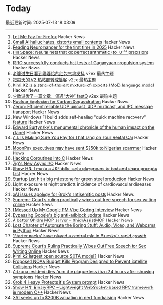 # Today

最近更新时间: 2025-07-13 18:03:06

--- 
1. [Let Me Pay for Firefox](https://discourse.mozilla.org/t/let-me-pay-for-firefox/141297) Hacker News
2. [Gmail AI hallucinates, distorts email contents](https://www.t-online.de/digital/aktuelles/id_100811852/gmail-fantasiert-googles-mail-programm-verfaelscht-fremde-inhalte.html) Hacker News
3. [Reading Neuromancer for the first time in 2025](https://mbh4h.substack.com/p/neuromancer-2025-review-william-gibson) Hacker News
4. [Hill Space: Neural nets that do perfect arithmetic (to 10⁻¹⁶ precision)](https://hillspace.justindujardin.com/) Hacker News
5. [ISRO successfully conducts hot tests of Gaganyaan propulsion system](https://www.thehindu.com/sci-tech/science/isro-successfully-conducts-hot-tests-of-gaganyaan-propulsion-system/article69790839.ece) Hacker News
6. [老婆过生日看到婆婆给的红包气地发抖](https://www.v2ex.com/t/1144884) v2ex 最热主题
7. [把每天的 V2 热帖都转成播客](https://www.v2ex.com/t/1144851) v2ex 最热主题
8. [Kimi K2 is a state-of-the-art mixture-of-experts (MoE) language model](https://github.com/MoonshotAI/Kimi-K2) Hacker News
9. [少数派发了一篇文章，偶遇“大神” fastQ](https://www.v2ex.com/t/1144850) v2ex 最热主题
10. [Nuclear Explosion for Carbon Sequestration](https://arxiv.org/abs/2501.06623) Hacker News
11. [Aeron: Efficient reliable UDP unicast, UDP multicast, and IPC message transport](https://github.com/aeron-io/aeron) Hacker News
12. [New Windows 11 build adds self-healing "quick machine recovery" feature](https://arstechnica.com/gadgets/2025/07/new-windows-11-build-adds-self-healing-quick-machine-recovery-feature/) Hacker News
13. [Edward Burtynsky's monumental chronicle of the human impact on the planet](https://www.newyorker.com/culture/photo-booth/earths-poet-of-scale) Hacker News
14. [A.I. Is Making Sure You Pay for That Ding on Your Rental Car](https://www.nytimes.com/2025/07/09/travel/rental-car-ai-scanner-hertz.html) Hacker News
15. [MoonPay executives may have sent $250k to Nigerian scammer](https://www.theblock.co/post/362339/moonpay-executives-may-have-sent-250000-to-nigerian-scammer-doj-filing-suggests) Hacker News
16. [Hacking Coroutines into C](https://wiomoc.de/misc/posts/hacking_coroutines_into_c.html) Hacker News
17. [Zig's New Async I/O](https://kristoff.it/blog/zig-new-async-io/) Hacker News
18. [Show HN: I made a JSFiddle-style playground to test and share prompts fast](https://langfa.st/) Hacker News
19. [Startup just hit a big milestone for green steel production](https://www.technologyreview.com/2025/03/12/1113130/green-steel-boston-metal/) Hacker News
20. [Light exposure at night predicts incidence of cardiovascular diseases](https://www.medrxiv.org/content/10.1101/2025.06.20.25329961v1) Hacker News
21. [xAI issues apology for Grok's antisemitic posts](https://www.nbcnews.com/news/us-news/ai-chatbot-grok-issues-apology-antisemitic-posts-rcna218471) Hacker News
22. [Supreme Court's ruling practically wipes out free speech for sex writing online](https://ellsberg.substack.com/p/free-speech) Hacker News
23. [I Messed Up My Google PM Vibe Coding Interview](https://old.reddit.com/r/ProductManagement/comments/1lw9r9h/i_messed_up_my_google_pm_vibe_coding_interview/) Hacker News
24. [Bypassing Google's big anti-adblock update](https://0x44.xyz/blog/web-request-blocking/) Hacker News
25. [A better Ghidra MCP server – GhidrAssistMCP](https://github.com/jtang613/GhidrAssistMCP) Hacker News
26. [Lost Chapter of Automate the Boring Stuff: Audio, Video, and Webcams in Python](https://inventwithpython.com/blog/lost-av-chapter.html) Hacker News
27. ['Starter packs' have played a central role in Bluesky's rapid growth](https://www.tu-darmstadt.de/universitaet/aktuelles_meldungen/einzelansicht_512064.en.jsp) Hacker News
28. [Supreme Court's Ruling Practically Wipes Out Free Speech for Sex Writing Online](https://ellsberg.substack.com/p/free-speech) Hacker News
29. [Kimi k2 largest open source SOTA model?](https://github.com/MoonshotAI/Kimi-K2) Hacker News
30. [Proposed NOAA Budget Kills Program Designed to Prevent Satellite Collisions](https://skyandtelescope.org/astronomy-news/proposed-noaa-budget-kills-program-to-prevent-satellite-collisions/) Hacker News
31. [Arizona resident dies from the plague less than 24 hours after showing symptoms](https://www.independent.co.uk/news/health/arizona-plague-death-cases-b2787325.html) Hacker News
32. [Grok 4 Heavy Protects it's System prompt](https://simonwillison.net/2025/Jul/12/grok-4-heavy/) Hacker News
33. [Show HN: BinaryRPC – Lightweight WebSocket-based RPC framework in modern C++](https://github.com/efecan0/binaryrpc-framework) Hacker News
34. [XAI seeks up to $200B valuation in next fundraising](https://www.ft.com/content/25aab987-c2a1-4fca-8883-38a617269b68) Hacker News
